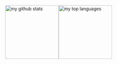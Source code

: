 

###
<div style="display: flex;">
  <img src="https://github-readme-stats.vercel.app/api?username=henrique018&show_icons=true&include_all_commits=true&count_private=true&layout=compact&theme=tokyonight" alt="my github stats" height="170em" align="center" />
  <img src="https://github-readme-stats.vercel.app/api/top-langs/?username=henrique018&hide=ruby&amp;layout=compact&theme=tokyonight" alt="my top languages" align="center" height="170em" />
</div>

